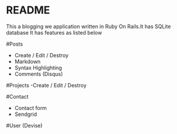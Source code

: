# README

This a blogging we application written in Ruby On Rails.It has SQLite database
It has features as listed below

#Posts
- Create / Edit / Destroy
- Markdown
- Syntax Highlighting
- Comments (Disqus)

#Projects
-Create / Edit / Destroy

#Contact
- Contact form
- Sendgrid

#User (Devise)
